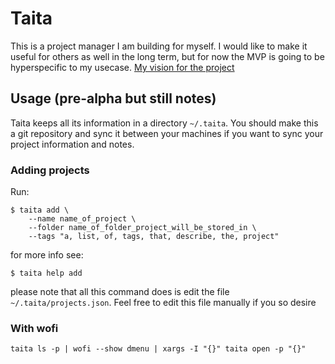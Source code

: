 # Taita

This is a project manager I am building for myself. I would like to make it useful for others as well in the long term, but for now the MVP is going to be hyperspecific to my usecase. [My vision for the project](./VISION.md)

## Usage (pre-alpha but still notes)

Taita keeps all its information in a directory `~/.taita`. You should make this a git repository and sync it between your machines if you want to sync your project information and notes.

### Adding projects

Run:
```
$ taita add \
    --name name_of_project \
    --folder name_of_folder_project_will_be_stored_in \
    --tags "a, list, of, tags, that, describe, the, project"
```

for more info see:
```
$ taita help add
```

please note that all this command does is edit the file `~/.taita/projects.json`. Feel free to edit this file manually if you so desire

### With wofi
```
taita ls -p | wofi --show dmenu | xargs -I "{}" taita open -p "{}"
```
